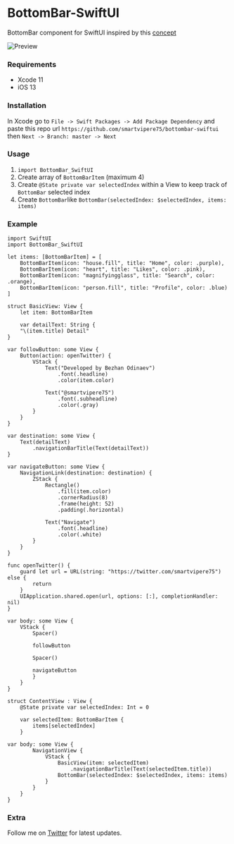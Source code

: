 # BottomBar-SwiftUI

BottomBar component for SwiftUI inspired by this [concept](https://dribbble.com/shots/5925052-Google-Bottom-Bar-Navigation-Pattern)

![Preview](./preview.gif "Preview")

### Requirements

* Xcode 11
* iOS 13

### Installation

In Xcode go to `File -> Swift Packages -> Add Package Dependency` and paste this repo url `https://github.com/smartvipere75/bottombar-swiftui` then `Next -> Branch: master -> Next`  

### Usage

1. `import BottomBar_SwiftUI`
2. Create array of `BottomBarItem` (maximum 4)
3. Create `@State private var selectedIndex` within a View to keep track of `BottomBar` selected index
4. Create `BottomBar`like `BottomBar(selectedIndex: $selectedIndex, items: items)`

### Example

```
import SwiftUI
import BottomBar_SwiftUI

let items: [BottomBarItem] = [
    BottomBarItem(icon: "house.fill", title: "Home", color: .purple),
    BottomBarItem(icon: "heart", title: "Likes", color: .pink),
    BottomBarItem(icon: "magnifyingglass", title: "Search", color: .orange),
    BottomBarItem(icon: "person.fill", title: "Profile", color: .blue)
]

struct BasicView: View {
    let item: BottomBarItem

    var detailText: String {
    "\(item.title) Detail"
}

var followButton: some View {
    Button(action: openTwitter) {
        VStack {
            Text("Developed by Bezhan Odinaev")
                .font(.headline)
                .color(item.color)

            Text("@smartvipere75")
                .font(.subheadline)
                .color(.gray)
        }
    }
}

var destination: some View {
    Text(detailText)
        .navigationBarTitle(Text(detailText))
}

var navigateButton: some View {
    NavigationLink(destination: destination) {
        ZStack {
            Rectangle()
                .fill(item.color)
                .cornerRadius(8)
                .frame(height: 52)
                .padding(.horizontal)

            Text("Navigate")
                .font(.headline)
                .color(.white)
        }
    }
}

func openTwitter() {
    guard let url = URL(string: "https://twitter.com/smartvipere75") else {
        return
    }
    UIApplication.shared.open(url, options: [:], completionHandler: nil)
}

var body: some View {
    VStack {
        Spacer()

        followButton

        Spacer()

        navigateButton
        }
    }
}

struct ContentView : View {
    @State private var selectedIndex: Int = 0

    var selectedItem: BottomBarItem {
        items[selectedIndex]
    }

var body: some View {
        NavigationView {
            VStack {
                BasicView(item: selectedItem)
                    .navigationBarTitle(Text(selectedItem.title))
                BottomBar(selectedIndex: $selectedIndex, items: items)
            }
        }
    }
}
```

### Extra

Follow me on [Twitter](https://twitter.com/smartvipere75) for latest updates.
